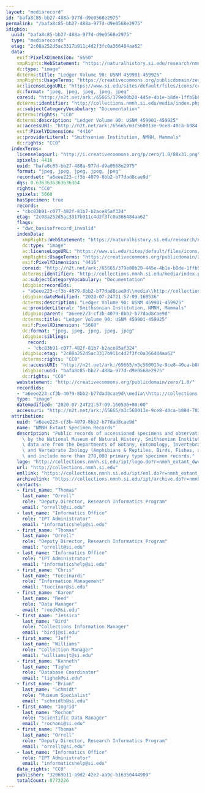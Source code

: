 ```yaml
---
layout: "mediarecord"
id: "bafa8c85-bb27-488a-977d-d9e0568e2975"
permalink: "/bafa8c85-bb27-488a-977d-d9e0568e2975"
idigbio:
  uuid: "bafa8c85-bb27-488a-977d-d9e0568e2975"
  type: "mediarecords"
  etag: "2c08a252d5ac3317b911c4d2f3fc0a366484aa62"
  data:
    exif:PixelXDimension: "5660"
    xmpRights:WebStatement: "https://naturalhistory.si.edu/research/nmnh-collections/museum-collections-policies"
    dc:type: "image"
    dcterms:title: "Ledger Volume 90: USNM 459901-459925"
    xmpRights:UsageTerms: "https://creativecommons.org/publicdomain/zero/1.0/"
    ac:licenseLogoURL: "https://www.si.edu/sites/default/files/icons/cc0.svg"
    dc:format: "jpeg, jpeg, jpeg, jpeg, jpeg"
    coreid: "http://n2t.net/ark:/65665/379e00b20-445e-4b1e-b8de-1ffb5b8a10a6"
    dcterms:identifier: "http://collections.nmnh.si.edu/media/index.php?irn=14401393"
    ac:subjectCategoryVocabulary: "Documentation"
    dcterms:rights: "CC0"
    dcterms:description: "Ledger Volume 90: USNM 459901-459925"
    ac:accessURI: "http://n2t.net/ark:/65665/m3c560013e-9ce8-40ca-b084-702bf5f73296"
    exif:PixelYDimension: "4416"
    ac:providerLiteral: "Smithsonian Institution, NMNH, Mammals"
    dc:rights: "CC0"
  indexTerms:
    licenselogourl: "http://i.creativecommons.org/p/zero/1.0/88x31.png"
    xpixels: 4416
    uuid: "bafa8c85-bb27-488a-977d-d9e0568e2975"
    format: "jpeg, jpeg, jpeg, jpeg, jpeg"
    recordset: "a6eee223-cf3b-4079-8bb2-b77dad8cae9d"
    dqs: 0.6363636363636364
    rights: "CC0"
    ypixels: 5660
    hasSpecimen: true
    records:
    - "cbc83b91-c077-482f-81b7-b2ace85af324"
    etag: "2c08a252d5ac3317b911c4d2f3fc0a366484aa62"
    flags:
    - "dwc_basisofrecord_invalid"
    indexData:
      xmpRights:WebStatement: "https://naturalhistory.si.edu/research/nmnh-collections/museum-collections-policies"
      dc:type: "image"
      ac:licenseLogoURL: "https://www.si.edu/sites/default/files/icons/cc0.svg"
      xmpRights:UsageTerms: "https://creativecommons.org/publicdomain/zero/1.0/"
      exif:PixelYDimension: "4416"
      coreid: "http://n2t.net/ark:/65665/379e00b20-445e-4b1e-b8de-1ffb5b8a10a6"
      dcterms:identifier: "http://collections.nmnh.si.edu/media/index.php?irn=14401393"
      ac:subjectCategoryVocabulary: "Documentation"
      idigbio:recordIds:
      - "a6eee223-cf3b-4079-8bb2-b77dad8cae9d\\media\\http://collections.nmnh.si.edu/media/index.php?irn=14401393"
      idigbio:dateModified: "2020-07-24T21:57:09.160536"
      dcterms:description: "Ledger Volume 90: USNM 459901-459925"
      ac:providerLiteral: "Smithsonian Institution, NMNH, Mammals"
      idigbio:parent: "a6eee223-cf3b-4079-8bb2-b77dad8cae9d"
      dcterms:title: "Ledger Volume 90: USNM 459901-459925"
      exif:PixelXDimension: "5660"
      dc:format: "jpeg, jpeg, jpeg, jpeg, jpeg"
      idigbio:siblings:
        record:
        - "cbc83b91-c077-482f-81b7-b2ace85af324"
      idigbio:etag: "2c08a252d5ac3317b911c4d2f3fc0a366484aa62"
      dcterms:rights: "CC0"
      ac:accessURI: "http://n2t.net/ark:/65665/m3c560013e-9ce8-40ca-b084-702bf5f73296"
      idigbio:uuid: "bafa8c85-bb27-488a-977d-d9e0568e2975"
      dc:rights: "CC0"
    webstatement: "http://creativecommons.org/publicdomain/zero/1.0/"
    recordids:
    - "a6eee223-cf3b-4079-8bb2-b77dad8cae9d\\media\\http://collections.nmnh.si.edu/media/index.php?irn=14401393"
    type: "image"
    datemodified: "2020-07-24T21:57:09.160536+00:00"
    accessuri: "http://n2t.net/ark:/65665/m3c560013e-9ce8-40ca-b084-702bf5f73296"
  attribution:
    uuid: "a6eee223-cf3b-4079-8bb2-b77dad8cae9d"
    name: "NMNH Extant Specimen Records"
    description: "Public records of accessioned specimens and observations curated\
      \ by the National Museum of Natural History, Smithsonian Institution. These\
      \ data are from the Departments of Botany, Entomology, Invertebrate Zoology\
      \ and Vertebrate Zoology (Amphibians & Reptiles, Birds, Fishes, and Mammals)\
      \ and include more than 270,000 primary type specimen records."
    logo: "http://collections.nmnh.si.edu/ipt/logo.do?r=nmnh_extant_dwc-a"
    url: "http://collections.nmnh.si.edu"
    emllink: "https://collections.nmnh.si.edu/ipt/eml.do?r=nmnh_extant_dwc-a"
    archivelink: "https://collections.nmnh.si.edu/ipt/archive.do?r=nmnh_extant_dwc-a"
    contacts:
    - first_name: "Thomas"
      last_name: "Orrell"
      role: "Deputy Director, Research Informatics Program"
      email: "orrellt@si.edu"
    - last_name: "Informatics Office"
      role: "IPT Administrator"
      email: "informaticshelp@si.edu"
    - first_name: "Thomas"
      last_name: "Orrell"
      role: "Deputy Director, Research Informatics Program"
      email: "orrellt@si.edu"
    - last_name: "Informatics Office"
      role: "IPT Administrator"
      email: "informaticshelp@si.edu"
    - first_name: "Chris"
      last_name: "Tuccinardi"
      role: "Information Management"
      email: "tuccinar@si.edu"
    - first_name: "Karen"
      last_name: "Reed"
      role: "Data Manager"
      email: "reedk@si.edu"
    - first_name: "Jessica"
      last_name: "Bird"
      role: "Collections Information Manager"
      email: "birdj@si.edu"
    - first_name: "Jeff"
      last_name: "Williams"
      role: "Collection Manager"
      email: "williamsjt@si.edu"
    - first_name: "Kenneth"
      last_name: "Tighe"
      role: "Database Coordinator"
      email: "tighek@si.edu"
    - first_name: "Brian"
      last_name: "Schmidt"
      role: "Museum Specialist"
      email: "schmidtb@si.edu"
    - first_name: "Ingrid"
      last_name: "Rochon"
      role: "Scientific Data Manager"
      email: "rochoni@si.edu"
    - first_name: "Thomas"
      last_name: "Orrell"
      role: "Deputy Director, Research Informatics Program"
      email: "orrellt@si.edu"
    - last_name: "Informatics Office"
      role: "IPT Administrator"
      email: "informaticshelp@si.edu"
    data_rights: "CC0"
    publisher: "32069b11-a9d2-42e2-aa9c-b16350444909"
    totalCount: 8772226
---
```


